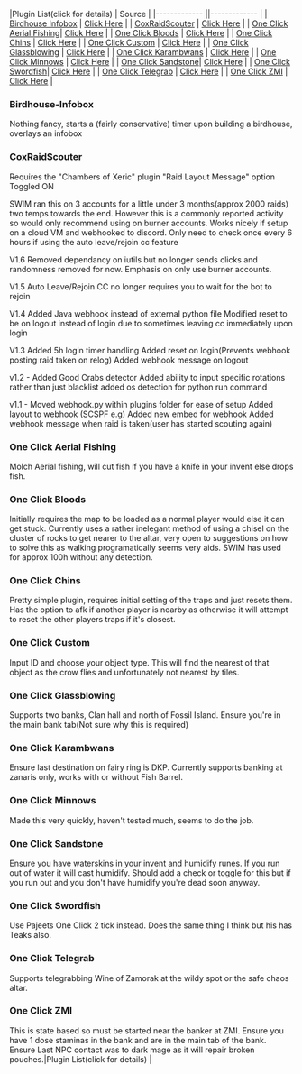 |Plugin List(click for details) | Source |
|------------- ||------------- |
| [Birdhouse Infobox](#birdhouse-infobox) | [Click Here](test) |
| [CoxRaidScouter](#coxraidscouter)  | [Click Here](test) |
| [One Click Aerial Fishing](#one-click-aerial-fishing)| [Click Here](test) |
| [One Click Bloods](#one-click-bloods) | [Click Here](test) |
| [One Click Chins](#one-click-chins) | [Click Here](etset) |
| [One Click Custom](#one-click-custom) | [Click Here](set) |
| [One Click Glassblowing](#one-click-glassblowing) |  [Click Here](sdf) |
| [One Click Karambwans](#one-click-karambwans) | [Click Here](sdf) |
| [One Click Minnows](#one-click-minnows)  | [Click Here](sdf) |
| [One Click Sandstone](#one-click-sandstone)|  [Click Here](sdf) |
| [One Click Swordfish](#one-click-swordfish)|   [Click Here](sdf) |
| [One Click Telegrab](#one-click-telegrab) |  [Click Here](sdf) |
| [One Click ZMI](#one-click-zmi) |   [Click Here](sdf) |

### Birdhouse-Infobox
Nothing fancy, starts a (fairly conservative) timer upon building a birdhouse, overlays an infobox

### CoxRaidScouter

Requires the "Chambers of Xeric" plugin "Raid Layout Message" option Toggled ON

SWIM ran this on 3 accounts for a little under 3 months(approx 2000 raids) two temps towards the end. However this is a commonly reported activity so would only recommend using on burner accounts. Works nicely if setup on a cloud VM and webhooked to discord. Only need to check once every 6 hours if using the auto leave/rejoin cc feature

V1.6
Removed dependancy on iutils but no longer sends clicks and randomness removed for now. Emphasis on only use burner accounts.

V1.5
Auto Leave/Rejoin CC no longer requires you to wait for the bot to rejoin

V1.4
Added Java webhook instead of external python file
Modified reset to be on logout instead of login due to sometimes leaving cc immediately upon login

V1.3
Added 5h login timer handling
Added reset on login(Prevents webhook posting raid taken on relog)
Added webhook message on logout

v1.2 -
Added Good Crabs detector
Added ability to input specific rotations rather than just blacklist
added os detection for python run command

v1.1 -
Moved webhook.py within plugins folder for ease of setup
Added layout to webhook (SCSPF e.g)
Added new embed for webhook
Added webhook message when raid is taken(user has started scouting again)

### One Click Aerial Fishing
Molch Aerial fishing, will cut fish if you have a knife in your invent else drops fish.

### One Click Bloods
Initially requires the map to be loaded as a normal player would else it can get stuck. Currently uses a rather inelegant method of using a chisel on the cluster of rocks to get nearer to the altar, very open to suggestions on how to solve this as walking programatically seems very aids. SWIM has used for approx 100h without any detection.

### One Click Chins
Pretty simple plugin, requires initial setting of the traps and just resets them. Has the option to afk if another player is nearby as otherwise it will attempt to reset the other players traps if it's closest.

### One Click Custom
Input ID and choose your object type. This will find the nearest of that object as the crow flies and unfortunately not nearest by tiles.

### One Click Glassblowing
Supports two banks, Clan hall and north of Fossil Island. Ensure you're in the main bank tab(Not sure why this is required)

### One Click Karambwans
Ensure last destination on fairy ring is DKP. Currently supports banking at zanaris only, works with or without Fish Barrel.

### One Click Minnows
Made this very quickly, haven't tested much, seems to do the job.

### One Click Sandstone
Ensure you have waterskins in your invent and humidify runes. If you run out of water it will cast humidify. Should add a check or toggle for this but if you run out and you don't have humidify you're dead soon anyway.

### One Click Swordfish
Use Pajeets One Click 2 tick instead. Does the same thing I think but his has Teaks also.

### One Click Telegrab
Supports telegrabbing Wine of Zamorak at the wildy spot or the safe chaos altar.

### One Click ZMI
This is state based so must be started near the banker at ZMI. Ensure you have 1 dose staminas in the bank and are in the main tab of the bank. Ensure Last NPC contact was to dark mage as it will repair broken pouches.|Plugin List(click for details) |

